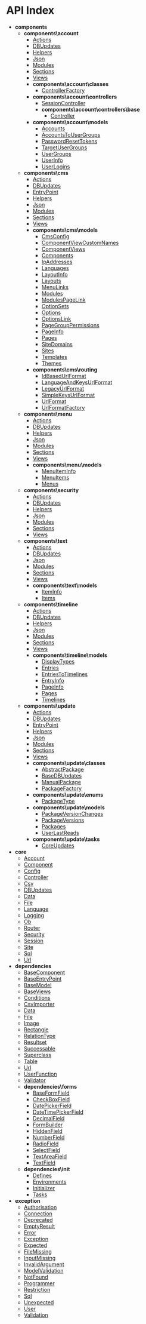# API Index

* **components**
    * **components\account**
        * [Actions](components/account/Actions.md)
        * [DBUpdates](components/account/DBUpdates.md)
        * [Helpers](components/account/Helpers.md)
        * [Json](components/account/Json.md)
        * [Modules](components/account/Modules.md)
        * [Sections](components/account/Sections.md)
        * [Views](components/account/Views.md)
        * **components\account\classes**
            * [ControllerFactory](components/account/classes/ControllerFactory.md)
        * **components\account\controllers**
            * [SessionController](components/account/controllers/SessionController.md)
            * **components\account\controllers\base**
                * [Controller](components/account/controllers/base/Controller.md)
        * **components\account\models**
            * [Accounts](components/account/models/Accounts.md)
            * [AccountsToUserGroups](components/account/models/AccountsToUserGroups.md)
            * [PasswordResetTokens](components/account/models/PasswordResetTokens.md)
            * [TargetUserGroups](components/account/models/TargetUserGroups.md)
            * [UserGroups](components/account/models/UserGroups.md)
            * [UserInfo](components/account/models/UserInfo.md)
            * [UserLogins](components/account/models/UserLogins.md)
    * **components\cms**
        * [Actions](components/cms/Actions.md)
        * [DBUpdates](components/cms/DBUpdates.md)
        * [EntryPoint](components/cms/EntryPoint.md)
        * [Helpers](components/cms/Helpers.md)
        * [Json](components/cms/Json.md)
        * [Modules](components/cms/Modules.md)
        * [Sections](components/cms/Sections.md)
        * [Views](components/cms/Views.md)
        * **components\cms\models**
            * [CmsConfig](components/cms/models/CmsConfig.md)
            * [ComponentViewCustomNames](components/cms/models/ComponentViewCustomNames.md)
            * [ComponentViews](components/cms/models/ComponentViews.md)
            * [Components](components/cms/models/Components.md)
            * [IpAddresses](components/cms/models/IpAddresses.md)
            * [Languages](components/cms/models/Languages.md)
            * [LayoutInfo](components/cms/models/LayoutInfo.md)
            * [Layouts](components/cms/models/Layouts.md)
            * [MenuLinks](components/cms/models/MenuLinks.md)
            * [Modules](components/cms/models/Modules.md)
            * [ModulesPageLink](components/cms/models/ModulesPageLink.md)
            * [OptionSets](components/cms/models/OptionSets.md)
            * [Options](components/cms/models/Options.md)
            * [OptionsLink](components/cms/models/OptionsLink.md)
            * [PageGroupPermissions](components/cms/models/PageGroupPermissions.md)
            * [PageInfo](components/cms/models/PageInfo.md)
            * [Pages](components/cms/models/Pages.md)
            * [SiteDomains](components/cms/models/SiteDomains.md)
            * [Sites](components/cms/models/Sites.md)
            * [Templates](components/cms/models/Templates.md)
            * [Themes](components/cms/models/Themes.md)
        * **components\cms\routing**
            * [IdBasedUrlFormat](components/cms/routing/IdBasedUrlFormat.md)
            * [LanguageAndKeysUrlFormat](components/cms/routing/LanguageAndKeysUrlFormat.md)
            * [LegacyUrlFormat](components/cms/routing/LegacyUrlFormat.md)
            * [SimpleKeysUrlFormat](components/cms/routing/SimpleKeysUrlFormat.md)
            * [UrlFormat](components/cms/routing/UrlFormat.md)
            * [UrlFormatFactory](components/cms/routing/UrlFormatFactory.md)
    * **components\menu**
        * [Actions](components/menu/Actions.md)
        * [DBUpdates](components/menu/DBUpdates.md)
        * [Helpers](components/menu/Helpers.md)
        * [Json](components/menu/Json.md)
        * [Modules](components/menu/Modules.md)
        * [Sections](components/menu/Sections.md)
        * [Views](components/menu/Views.md)
        * **components\menu\models**
            * [MenuItemInfo](components/menu/models/MenuItemInfo.md)
            * [MenuItems](components/menu/models/MenuItems.md)
            * [Menus](components/menu/models/Menus.md)
    * **components\security**
        * [Actions](components/security/Actions.md)
        * [DBUpdates](components/security/DBUpdates.md)
        * [Helpers](components/security/Helpers.md)
        * [Json](components/security/Json.md)
        * [Modules](components/security/Modules.md)
        * [Sections](components/security/Sections.md)
        * [Views](components/security/Views.md)
    * **components\text**
        * [Actions](components/text/Actions.md)
        * [DBUpdates](components/text/DBUpdates.md)
        * [Json](components/text/Json.md)
        * [Modules](components/text/Modules.md)
        * [Sections](components/text/Sections.md)
        * [Views](components/text/Views.md)
        * **components\text\models**
            * [ItemInfo](components/text/models/ItemInfo.md)
            * [Items](components/text/models/Items.md)
    * **components\timeline**
        * [Actions](components/timeline/Actions.md)
        * [DBUpdates](components/timeline/DBUpdates.md)
        * [Helpers](components/timeline/Helpers.md)
        * [Json](components/timeline/Json.md)
        * [Modules](components/timeline/Modules.md)
        * [Sections](components/timeline/Sections.md)
        * [Views](components/timeline/Views.md)
        * **components\timeline\models**
            * [DisplayTypes](components/timeline/models/DisplayTypes.md)
            * [Entries](components/timeline/models/Entries.md)
            * [EntriesToTimelines](components/timeline/models/EntriesToTimelines.md)
            * [EntryInfo](components/timeline/models/EntryInfo.md)
            * [PageInfo](components/timeline/models/PageInfo.md)
            * [Pages](components/timeline/models/Pages.md)
            * [Timelines](components/timeline/models/Timelines.md)
    * **components\update**
        * [Actions](components/update/Actions.md)
        * [DBUpdates](components/update/DBUpdates.md)
        * [EntryPoint](components/update/EntryPoint.md)
        * [Helpers](components/update/Helpers.md)
        * [Json](components/update/Json.md)
        * [Modules](components/update/Modules.md)
        * [Sections](components/update/Sections.md)
        * [Views](components/update/Views.md)
        * **components\update\classes**
            * [AbstractPackage](components/update/classes/AbstractPackage.md)
            * [BaseDBUpdates](components/update/classes/BaseDBUpdates.md)
            * [ManualPackage](components/update/classes/ManualPackage.md)
            * [PackageFactory](components/update/classes/PackageFactory.md)
        * **components\update\enums**
            * [PackageType](components/update/enums/PackageType.md)
        * **components\update\models**
            * [PackageVersionChanges](components/update/models/PackageVersionChanges.md)
            * [PackageVersions](components/update/models/PackageVersions.md)
            * [Packages](components/update/models/Packages.md)
            * [UserLastReads](components/update/models/UserLastReads.md)
        * **components\update\tasks**
            * [CoreUpdates](components/update/tasks/CoreUpdates.md)
* **core**
    * [Account](core/Account.md)
    * [Component](core/Component.md)
    * [Config](core/Config.md)
    * [Controller](core/Controller.md)
    * [Csv](core/Csv.md)
    * [DBUpdates](core/DBUpdates.md)
    * [Data](core/Data.md)
    * [File](core/File.md)
    * [Language](core/Language.md)
    * [Logging](core/Logging.md)
    * [Ob](core/Ob.md)
    * [Router](core/Router.md)
    * [Security](core/Security.md)
    * [Session](core/Session.md)
    * [Site](core/Site.md)
    * [Sql](core/Sql.md)
    * [Url](core/Url.md)
* **dependencies**
    * [BaseComponent](dependencies/BaseComponent.md)
    * [BaseEntryPoint](dependencies/BaseEntryPoint.md)
    * [BaseModel](dependencies/BaseModel.md)
    * [BaseViews](dependencies/BaseViews.md)
    * [Conditions](dependencies/Conditions.md)
    * [CsvImporter](dependencies/CsvImporter.md)
    * [Data](dependencies/Data.md)
    * [File](dependencies/File.md)
    * [Image](dependencies/Image.md)
    * [Rectangle](dependencies/Rectangle.md)
    * [RelationType](dependencies/RelationType.md)
    * [Resultset](dependencies/Resultset.md)
    * [Successable](dependencies/Successable.md)
    * [Superclass](dependencies/Superclass.md)
    * [Table](dependencies/Table.md)
    * [Url](dependencies/Url.md)
    * [UserFunction](dependencies/UserFunction.md)
    * [Validator](dependencies/Validator.md)
    * **dependencies\forms**
        * [BaseFormField](dependencies/forms/BaseFormField.md)
        * [CheckBoxField](dependencies/forms/CheckBoxField.md)
        * [DatePickerField](dependencies/forms/DatePickerField.md)
        * [DateTimePickerField](dependencies/forms/DateTimePickerField.md)
        * [DecimalField](dependencies/forms/DecimalField.md)
        * [FormBuilder](dependencies/forms/FormBuilder.md)
        * [HiddenField](dependencies/forms/HiddenField.md)
        * [NumberField](dependencies/forms/NumberField.md)
        * [RadioField](dependencies/forms/RadioField.md)
        * [SelectField](dependencies/forms/SelectField.md)
        * [TextAreaField](dependencies/forms/TextAreaField.md)
        * [TextField](dependencies/forms/TextField.md)
    * **dependencies\init**
        * [Defines](dependencies/init/Defines.md)
        * [Environments](dependencies/init/Environments.md)
        * [Initializer](dependencies/init/Initializer.md)
        * [Tasks](dependencies/init/Tasks.md)
* **exception**
    * [Authorisation](exception/Authorisation.md)
    * [Connection](exception/Connection.md)
    * [Deprecated](exception/Deprecated.md)
    * [EmptyResult](exception/EmptyResult.md)
    * [Error](exception/Error.md)
    * [Exception](exception/Exception.md)
    * [Expected](exception/Expected.md)
    * [FileMissing](exception/FileMissing.md)
    * [InputMissing](exception/InputMissing.md)
    * [InvalidArgument](exception/InvalidArgument.md)
    * [ModelValidation](exception/ModelValidation.md)
    * [NotFound](exception/NotFound.md)
    * [Programmer](exception/Programmer.md)
    * [Restriction](exception/Restriction.md)
    * [Sql](exception/Sql.md)
    * [Unexpected](exception/Unexpected.md)
    * [User](exception/User.md)
    * [Validation](exception/Validation.md)

